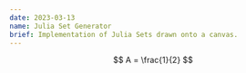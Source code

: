 ```yaml
---
date: 2023-03-13
name: Julia Set Generator
brief: Implementation of Julia Sets drawn onto a canvas.
---
```



$$
A = \frac{1}{2}
$$
